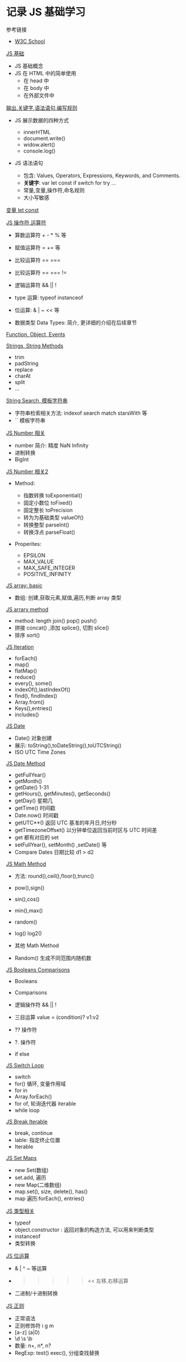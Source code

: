 # 记录 JS 基础学习

参考链接

- [W3C School](https://www.w3schools.com/js/default.asp)


[JS 基础](00JS.md)

- JS 基础概念
- JS 在 HTML 中的简单使用
    - 在 head 中
    - 在 body 中
    - 在外部文件中

[输出,关键字,语法语句,编写规则](01JS.md)

- JS 展示数据的四种方式
  - innerHTML
  - document.write()
  - widow.alert()
  - console.log()

- JS 语法语句
  - 包含: Values, Operators, Expressions, Keywords, and Comments.
  - **关键字**: var let const if switch for try ...
  - 常量,变量,操作符,命名规则
  - 大小写敏感

[变量 let const](02JS.md)

[JS 操作符,运算符](03JS.md)

  - 算数运算符 + - * % 等
  - 赋值运算符 = += 等
  - 比较运算符 == === 
  - 比较运算符 == === != 
  - 逻辑运算符 && || !
  - type 运算: typeof  instanceof
  - 位运算: & | ~ << 等

  - 数据类型 Data Types: 简介, 更详细的介绍在后续章节

[Function, Object, Events ](04JS.md)

[Strings, String Methods](05JS.md)
  - trim
  - padString
  - replace
  - charAt
  - split 
  - ...

[String Search, 模板字符串](06JS.md)

  - 字符串检索相关方法: indexof search match starsWith  等
  - `` 模板字符串


[JS Number 相关](07JS.md)

  - number 简介: 精度 NaN Infinity
  - 进制转换
  - BigInt

[JS Number 相关2](08JS.md)

  - Method: 
    - 指数转换 toExponential() 
    - 固定小数位 toFixed() 
    - 固定整长 toPrecision 
    - 转为为基础类型 valueOf()
    - 转换整型 parseInt()
    - 转换浮点 parseFloat()

  - Properites: 
    - EPSILON
    - MAX_VALUE
    - MAX_SAFE_INTEGER
    - POSITIVE_INFINITY

[JS array: basic](09JS.md)

  - 数组: 创建,获取元素,赋值,遍历,判断 array 类型
  
[JS arrary method](10JS.md)
  - method: length join() pop() push()
  - 拼接 concat() ,添加 splice(), 切割 slice()
  - 排序 sort() 

[JS Iteration](11JS.md)
  - forEach()
  - map()
  - flatMap()
  - reduce()
  - every(), some()
  - indexOf(),lastIndexOf()
  - find(), findIndex()
  - Array.from()
  - Keys(),entries()
  - includes()


[JS Date](12JS.md)
  - Date() 对象创建
  - 展示: toString(),toDateString(),toUTCString()
  - ISO UTC Time Zones

[JS Date Method](13JS.md)
  - getFullYear()
  - getMonth()
  - getDate() 1-31
  - getHours(), getMinutes(), getSeconds()
  - getDay() 星期几
  - getTime() 时间戳
  - Date.now() 时间戳
  - getUTC**() 返回 UTC 基准的年月日,时分秒
  - getTimezoneOffset() 以分钟单位返回当前时区与 UTC 时间差
  - get 都有对应的 set
  - setFullYear(), setMonth() ,setDate() 等
  - Compare Dates 日期比较 d1 > d2

[JS Math Method](14JS.md)
  - 方法: round(),ceil(),floor(),trunc()
  - pow(),sign()
  - sin(),cos()
  - min(),max()
  - random()
  - log() log2()
  - 其他 Math Method

  - Random() 生成不同范围内随机数


[JS Booleans Comparisons](15JS.md)
  - Booleans
  - Comparisons
  - 逻辑操作符 && || !
  - 三目运算 value = (condition)? v1:v2
  - ?? 操作符
  - ?. 操作符

  - if else

[JS Switch Loop](16JS.md)
  - switch
  - for() 循环, 变量作用域
  - for in
  - Array.forEach()
  - for of, 轮询迭代器 iterable
  - while loop

[JS Break Iterable](17JS.md)
  - break, continue
  - lable: 指定终止位置
  - Iterable

[JS Set Maps](18JS.md)
  - new Set(数组)
  - set.add, 遍历
  - new Map(二维数组)
  - map.set(), size, delete(), has()
  - map 遍历:forEach(), entries()

[JS 类型相关](19JS.md)
  - typeof
  - object.constructor : 返回对象的构造方法, 可以用来判断类型
  - instanceof
  - 类型转换

[JS 位运算](20JS.md)
  - & | ^ ~ 等运算
  - >> >>> << 左移,右移运算
  - 二进制/十进制转换

[JS 正则](21JS.md)
  - 正常语法
  - 正则修饰符  i g m
  - [a-z] (a|0)
  - \d \s \b
  - 数量: n+, n*, n?
  - RegExp: test() exec(), 分组查找替换


